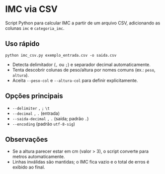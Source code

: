 # IMC via CSV

Script Python para calcular IMC a partir de um arquivo CSV, adicionando as colunas `imc` e `categoria_imc`.

## Uso rápido

```
python imc_csv.py exemplo_entrada.csv -o saida.csv
```

- Detecta delimitador (`,` ou `;`) e separador decimal automaticamente.
- Tenta descobrir colunas de peso/altura por nomes comuns (ex.: `peso`, `altura`).
- Aceita `--peso-col` e `--altura-col` para definir explicitamente.

## Opções principais

- `--delimiter` `,` `;` `\t`
- `--decimal` `,` `.` (entrada)
- `--saida-decimal` `,` `.` (saída; padrão `.`)
- `--encoding` (padrão `utf-8-sig`)

## Observações

- Se a altura parecer estar em cm (valor > 3), o script converte para metros automaticamente.
- Linhas inválidas são mantidas; o IMC fica vazio e o total de erros é exibido ao final.
